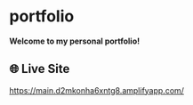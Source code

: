 # portfolio
**Welcome to my personal portfolio!**
## 🌐 Live Site
https://main.d2mkonha6xntg8.amplifyapp.com/
